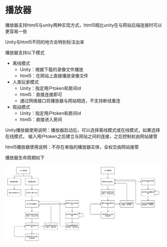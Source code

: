 # 播放器

播放器支持html5与unity两种实现方式，html5相比unity在与网站后端连接时可以更容易一些

Unity与html5不同的地方会特别标注出来

播放器支持以下模式

- 离线模式
    - Unity：根据下载的录像文件播放
    - html5：在网站上直接播放录像文件
- 人类玩家模式
    - Unity：指定用户token和房间id
    - html5：直接连接即可
    - 通过网络接口将播放器与网站相连，不支持断线重连
- 观战模式
    - Unity：指定用户token和房间id
    - html5：直接进入房间

Unity播放器使用说明：播放器启动后，可以选择离线模式或在线模式，如果选择在线模式， 输入用户token之后建立与网站之间的连接，之后控制权由网站接管

html5播放器使用说明：不存在单独的播放器实体，全权交由网站接管

播放器生命周期如下

![播放器](./imgs/播放器.png)